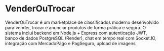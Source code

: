 # VenderOuTrocar
VenderOuTrocar é um marketplace de classificados moderno desenvolvido para vender, trocar e anunciar produtos de forma prática e segura.  O sistema inclui backend em Node.js + Express com autenticação JWT, banco de dados PostgreSQL (Render), chat em tempo real com Socket.IO,  integração com MercadoPago e PagSeguro, upload de imagens
